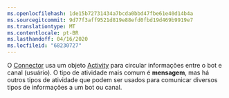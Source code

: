 ```yaml
---
ms.openlocfilehash: 1de15b72731434a7bcda0bbd47fbe61e40d14b4a
ms.sourcegitcommit: 9d77f3aff9521d819e88efd0fbd19d469b9919e7
ms.translationtype: MT
ms.contentlocale: pt-BR
ms.lasthandoff: 04/16/2020
ms.locfileid: "68230727"
---
```

O [Connector](~/dotnet/bot-builder-dotnet-concepts.md#connector) usa um objeto <a href="https://docs.botframework.com/csharp/builder/sdkreference/dc/d2f/class_microsoft_1_1_bot_1_1_connector_1_1_activity.html" target="_blank">Activity</a> para circular informações entre o bot e canal (usuário). O tipo de atividade mais comum é **mensagem**, mas há outros tipos de atividade que podem ser usados para comunicar diversos tipos de informações a um bot ou canal. 